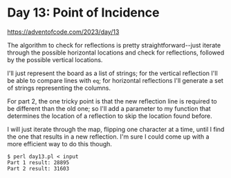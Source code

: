 # Day 13: Point of Incidence

<https://adventofcode.com/2023/day/13>

The algorithm to check for reflections is pretty straightforward--just
iterate through the possible horizontal locations and check for reflections,
followed by the possible vertical locations.

I'll just represent the board as a list of strings; for the vertical
reflection I'll be able to compare lines with `eq`; for horizontal
reflections I'll generate a set of strings representing the columns.

For part 2, the one tricky point is that the new reflection line is required
to be different than the old one; so I'll add a parameter to my function
that determines the location of a reflection to skip the location found
before.

I will just iterate through the map, flipping one character at a time, until
I find the one that results in a new reflection. I'm sure I could come up
with a more efficient way to do this though.

```
$ perl day13.pl < input 
Part 1 result: 28895
Part 2 result: 31603
```
